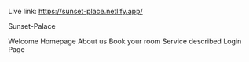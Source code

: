 Live link: https://sunset-place.netlify.app/

Sunset-Palace

Welcome Homepage
About us
Book your room
Service described
Login Page
